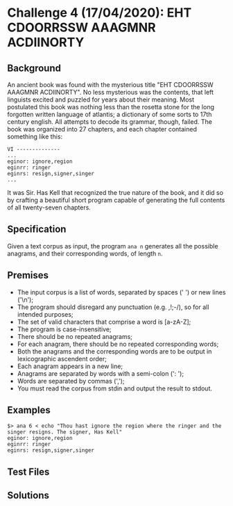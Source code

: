 # Challenge 4 (17/04/2020): EHT CDOORRSSW AAAGMNR ACDIINORTY

## Background

An ancient book was found with the mysterious title "EHT CDOORRSSW AAAGMNR ACDIINORTY". No less mysterious was the contents, that left linguists excited and puzzled for years about their meaning. Most postulated this book was nothing less than the rosetta stone for the long forgotten written language of atlantis; a dictionary of some sorts to 17th century english. All attempts to decode its grammar, though, failed. The book was organized into 27 chapters, and each chapter contained something like this:

```
VI --------------
...
eginor: ignore,region 
eginrr: ringer
eginrs: resign,signer,singer
...
```

It was Sir. Has Kell that recognized the true nature of the book, and it did so by crafting a beautiful short program capable of generating the full contents of all twenty-seven chapters.

## Specification

Given a text corpus as input, the program `ana n` generates all the possible anagrams, and their corresponding words, of length `n`. 

## Premises

- The input corpus is a list of words, separated by spaces (' ') or new lines ('\n');
- The program should disregard any punctuation (e.g. ,!;-/), so for all intended purposes;
- The set of valid characters that comprise a word is [a-zA-Z];
- The program is case-insensitive;
- There should be no repeated anagrams;
- For each anagram, there should be no repeated corresponding words;
- Both the anagrams and the corresponding words are to be output in lexicographic ascendent order;
- Each anagram appears in a new line;
- Anagrams are separated by words with a semi-colon (': ');
- Words are separated by commas (','); 
- You must read the corpus from stdin and output the result to stdout.

## Examples

```
$> ana 6 < echo "Thou hast ignore the region where the ringer and the singer resigns. The signer, Has Kell"
eginor: ignore,region 
eginrr: ringer
eginrs: resign,signer,singer
```

## Test Files

## Solutions

